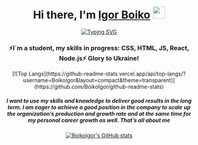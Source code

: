 <h1 align="center">Hi there, I'm <a href="https://www.linkedin.com/in/igor-boiko/?locale=en_US" target="_blank">Igor Boiko</a> 
<img src="https://github.com/blackcater/blackcater/raw/main/images/Hi.gif" height="32"/></h1>
<div align="center"><a href="https://git.io/typing-svg"><img src="https://readme-typing-svg.herokuapp.com?font=Fira+Code&pause=1000&color=23E6F7&center=true&vCenter=true&width=435&lines=I%60m++your+future+full+stack+developer" alt="Typing SVG" /></a>
<h3 align="center">⚡I`m a student, my skills in progress: CSS, HTML, JS, React, Node.js⚡ Glory to Ukraine!</h3>
[![Top Langs](https://github-readme-stats.vercel.app/api/top-langs/?username=BoikoIgor&layout=compact&theme=transparent)](https://github.com/BoikoIgor/github-readme-stats)
<h5 align="center">I want to use my skills and knowledge to deliver good results in the long term. I am eager to achieve a good position in the company to scale up the organization’s production and growth rate and at the same time for my personal career growth as well. That’s all about me</h5>

[![BoikoIgor's GitHub stats](https://github-readme-stats.vercel.app/api?username=BoikoIgor&show_icons=true&theme=transparent&border_color=transparent)](https://github.com/BoikoIgor/github-readme-stats)
<!-- <picture>
<source 
  srcset="https://github-readme-stats.vercel.app/api?username=BoikoIgor&show_icons=true&theme=transparent"
  media="(border_color: transparent)"
/>
<source
  srcset="https://github-readme-stats.vercel.app/api?username=BoikoIgor&show_icons=true"
  media="(border_color: transparent)"
/>
<img src="https://github-readme-stats.vercel.app/api?username=BoikoIgor&show_icons=true" />
</picture></div> -->
<!--
**BoikoIgor/BoikoIgor** is a ✨ _special_ ✨ repository because its `README.md` (this file) appears on your GitHub profile.

Here are some ideas to get you started:

- 🔭 I’m currently working on ...
- 🌱 I’m currently learning ...
- 👯 I’m looking to collaborate on ...
- 🤔 I’m looking for help with ...
- 💬 Ask me about ...
- 📫 How to reach me: ...
- 😄 Pronouns: ...
- ⚡ Fun fact: ...
-->

